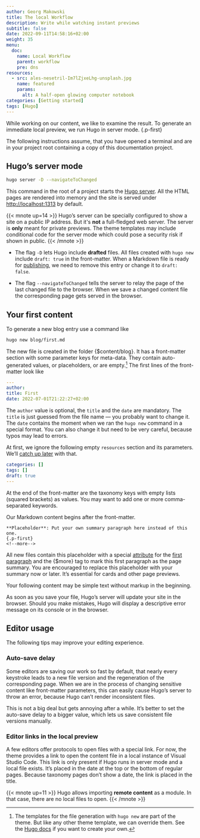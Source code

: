 ```yaml
---
author: Georg Makowski
title: The local Workflow
description: Write while watching instant previews 
subtitle: false
date: 2022-09-11T14:58:16+02:00
weight: 35
menu:
  doc:
    name: Local Workflow
    parent: workflow
    pre: dns
resources:
  - src: ales-nesetril-Im7lZjxeLhg-unsplash.jpg
    name: featured
    params:
      alt: A half-open glowing computer notebook
categories: [Getting started]
tags: [Hugo]
---
```


While working on our content, we like to examine the result. To generate an immediate local preview, we run Hugo in server mode.
{.p-first} <!--more-->

The following instructions assume, that you have opened a terminal and are in your project root containing a copy of this documentation project.

## Hugo’s server mode

```sh {.left}
hugo server -D --navigateToChanged
```

This command in the root of a project starts the [Hugo server][server]. All the HTML pages are rendered into memory and the site is served under <http://localhost:1313> by default.

{{< mnote up=14 >}}
Hugo’s server can be specially configured to show a site on a public IP address. But it's **not** a full-fledged web server. The server is **only** meant for private previews. The theme templates may include conditional code for the server mode which could pose a security risk if shown in public.
{{< /mnote >}}

- The flag `-D` lets Hugo include **drafted** files. All files created with `hugo new` include `draft: true` in the front-matter. When a Markdown file is ready for [publishing](/doc/intro/workflow/publish), we need to remove this entry or change it to `draft: false`.

- The flag `--navigateToChanged` tells the server to relay the page of the last changed file to the browser. When we save a changed content file the corresponding page gets served in the browser.

## Your first content

To generate a new blog entry use a command like

```sh {.left}
hugo new blog/first.md
```

The new file is created in the folder {$content/blog}. It has a front-matter section with some parameter keys for meta-data. They contain auto-generated values, or placeholders, or are empty.[^1] The first lines of the front-matter look like

```yaml {class="left" linenos=true }
---
author: 
title: First
date: 2022-07-01T21:22:27+02:00
```

The `author` value is optional, the `title` and the `date` are mandatory. The `title` is just guessed from the file name — you probably want to change it. The `date` contains the moment when we ran the `hugo new` command in a special format. You can also change it but need to be very careful, because typos may lead to errors.

At first, we ignore the following empty `resources` section and its parameters. We’ll [catch up later](/doc/intro/workflow/resources) with that.

```yaml {.left linenos=true linenostart=10}
categories: []
tags: []
draft: true
---
```

At the end of the front-matter are the taxonomy keys with empty lists (squared brackets) as values. You may want to add one or more comma-separated keywords.

Our Markdown content begins after the front-matter.

```text
**Placeholder**: Put your own summary paragraph here instead of this one.
{.p-first}
<!--more-->
```

All new files contain this placeholder with a special [attribute](/doc/attribute/howto) for the [first paragraph](/doc/page/standfirst) and the {$more} tag to mark this first paragraph as the page summary. You are encouraged to replace this placeholder with your summary now or later. It’s essential for cards and other page previews.

Your following content may be simple text without markup in the beginning.

As soon as you save your file, Hugo’s server will update your site in the browser. Should you make mistakes, Hugo will display a descriptive error message on its console or in the browser.

[^1]: The templates for the file generation with `hugo new` are part of the theme. But like any other theme template, we can override them. See the [Hugo docs](https://gohugo.io/content-management/archetypes/) if you want to create your own.

[server]: https://gohugo.io/commands/hugo_server

## Editor usage

The following tips may improve your editing experience.

### Auto-save delay
Some editors are saving our work so fast by default, that nearly every keystroke leads to a new file version and the regeneration of the corresponding page. When we are in the process of changing sensitive content like front-matter parameters, this can easily cause Hugo’s server to throw an error, because Hugo can’t render inconsistent files.

This is not a big deal but gets annoying after a while. It’s better to set the auto-save delay to a bigger value, which lets us save consistent file versions manually.

### Editor links in the local preview

A few editors offer protocols to open files with a special link. For now, the theme provides a link to open the content file in a local instance of Visual Studio Code. This link is only present if Hugo runs in server mode and a local file exists. It’s placed in the date at the top or the bottom of regular pages. Because taxonomy pages don’t show a date, the link is placed in the title.

{{< mnote up=11 >}}
Hugo allows importing **remote content** as a module. In that case, there are no local files to open.
{{< /mnote >}}
